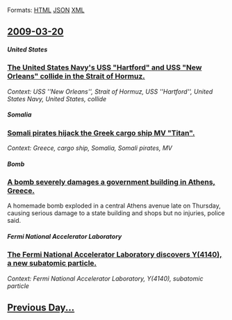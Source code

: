 
Formats: [HTML](2009/03/20/index.html)  [JSON](2009/03/20/index.json)  [XML](2009/03/20/index.xml)  

## [2009-03-20](/news/2009/03/20/index.md)

##### United States
### [ The United States Navy's USS "Hartford" and USS "New Orleans" collide in the Strait of Hormuz. ](/news/2009/03/20/the-united-states-navy-s-uss-hartford-and-uss-new-orleans-collide-in-the-strait-of-hormuz.md)
_Context: USS ''New Orleans'', Strait of Hormuz, USS ''Hartford'', United States Navy, United States, collide_

##### Somalia
### [ Somali pirates hijack the Greek cargo ship MV "Titan". ](/news/2009/03/20/somali-pirates-hijack-the-greek-cargo-ship-mv-titan.md)
_Context: Greece, cargo ship, Somalia, Somali pirates, MV_

##### Bomb
### [ A bomb severely damages a government building in Athens, Greece. ](/news/2009/03/20/a-bomb-severely-damages-a-government-building-in-athens-greece.md)
A homemade bomb exploded in a central Athens avenue late on Thursday, causing serious damage to a state building and shops but no injuries, police said.

##### Fermi National Accelerator Laboratory
### [ The Fermi National Accelerator Laboratory discovers Y(4140), a new subatomic particle. ](/news/2009/03/20/the-fermi-national-accelerator-laboratory-discovers-y-4140-a-new-subatomic-particle.md)
_Context: Fermi National Accelerator Laboratory, Y(4140), subatomic particle_

## [Previous Day...](/news/2009/03/19/index.md)

